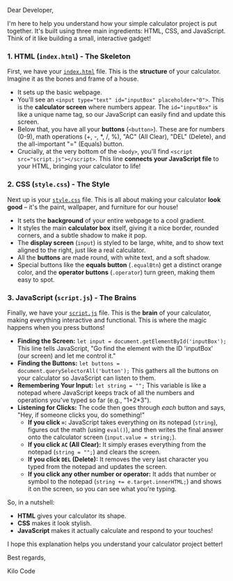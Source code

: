 Dear Developer,

I'm here to help you understand how your simple calculator project is put together. It's built using three main ingredients: HTML, CSS, and JavaScript. Think of it like building a small, interactive gadget!

### 1. HTML (`index.html`) - The Skeleton

First, we have your [`index.html`](index.html:1) file. This is the **structure** of your calculator. Imagine it as the bones and frame of a house.

-   It sets up the basic webpage.
-   You'll see an `<input type="text" id="inputBox" placeholder="0">`. This is the **calculator screen** where numbers appear. The `id="inputBox"` is like a unique name tag, so our JavaScript can easily find and update this screen.
-   Below that, you have all your **buttons** (`<button>`). These are for numbers (0-9), math operations (+, -, *, /, %), "AC" (All Clear), "DEL" (Delete), and the all-important "=" (Equals) button.
-   Crucially, at the very bottom of the `<body>`, you'll find `<script src="script.js"></script>`. This line **connects your JavaScript file** to your HTML, bringing your calculator to life!

### 2. CSS (`style.css`) - The Style

Next up is your [`style.css`](style.css:1) file. This is all about making your calculator **look good** – it's the paint, wallpaper, and furniture for our house!

-   It sets the **background** of your entire webpage to a cool gradient.
-   It styles the main **calculator box** itself, giving it a nice border, rounded corners, and a subtle shadow to make it pop.
-   The **display screen** (`input`) is styled to be large, white, and to show text aligned to the right, just like a real calculator.
-   All the **buttons** are made round, with white text, and a soft shadow.
-   Special buttons like the **equals button** (`.equalBtn`) get a distinct orange color, and the **operator buttons** (`.operator`) turn green, making them easy to spot.

### 3. JavaScript (`script.js`) - The Brains

Finally, we have your [`script.js`](script.js:1) file. This is the **brain** of your calculator, making everything interactive and functional. This is where the magic happens when you press buttons!

-   **Finding the Screen:** `let input = document.getElementById('inputBox');` This line tells JavaScript, "Go find the element with the ID 'inputBox' (our screen) and let me control it."
-   **Finding the Buttons:** `let buttons = document.querySelectorAll('button');` This gathers all the buttons on your calculator so JavaScript can listen to them.
-   **Remembering Your Input:** `let string = "";` This variable is like a notepad where JavaScript keeps track of all the numbers and operations you've typed so far (e.g., "1+2*3").
-   **Listening for Clicks:** The code then goes through *each* button and says, "Hey, if someone clicks you, do something!"
    -   **If you click `=`:** JavaScript takes everything on its notepad (`string`), figures out the math (using `eval()`), and then writes the final answer onto the calculator screen (`input.value = string;`).
    -   **If you click `AC` (All Clear):** It simply erases everything from the notepad (`string = "";`) and clears the screen.
    -   **If you click `DEL` (Delete):** It removes the very last character you typed from the notepad and updates the screen.
    -   **If you click any other number or operator:** It adds that number or symbol to the notepad (`string += e.target.innerHTML;`) and shows it on the screen, so you can see what you're typing.

So, in a nutshell:
-   **HTML** gives your calculator its shape.
-   **CSS** makes it look stylish.
-   **JavaScript** makes it actually calculate and respond to your touches!

I hope this explanation helps you understand your calculator project better!

Best regards,

Kilo Code
